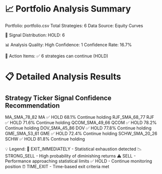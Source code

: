 # 📈 Portfolio Analysis Summary

Portfolio: portfolio.csv
Total Strategies: 6
Data Source: Equity Curves

🎯 Signal Distribution:
HOLD: 6

📊 Analysis Quality:
High Confidence: 1
Confidence Rate: 16.7%

🚨 Action Items:
✅ 6 strategies can continue (HOLD)

# 📋 Detailed Analysis Results

## Strategy Ticker Signal Confidence Recommendation

MA_SMA_78_82 MA ✅ HOLD 68.1% Continue holding
RJF_SMA_68_77 RJF ✅ HOLD 71.6% Continue holding
QCOM_SMA_49_66 QCOM ✅ HOLD 78.2% Continue holding
DOV_SMA_45_86 DOV ✅ HOLD 77.8% Continue holding
GME_SMA_53_61 GME ✅ HOLD 72.4% Continue holding
SCHW_SMA_20_26 SCHW ✅ HOLD 81.8% Continue holding

💡 Legend:
🚨 EXIT_IMMEDIATELY - Statistical exhaustion detected
📉 STRONG_SELL - High probability of diminishing returns
⚠️ SELL - Performance approaching statistical limits
✅ HOLD - Continue monitoring position
⏰ TIME_EXIT - Time-based exit criteria met

